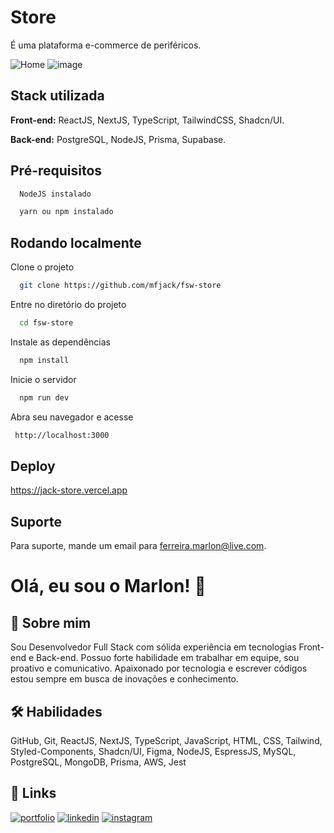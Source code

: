 # Store

É uma plataforma e-commerce de periféricos.

![Home](https://github.com/mfjack/fsw-store/assets/105893969/99db1c2f-5b09-49f7-9b84-410ddd94662b)
![image](https://github.com/mfjack/fsw-store/assets/105893969/42fe23e8-dd3c-41f5-8fb3-bec193e2fcad)

## Stack utilizada

**Front-end:** ReactJS, NextJS, TypeScript, TailwindCSS, Shadcn/UI.

**Back-end:** PostgreSQL, NodeJS, Prisma, Supabase.

## Pré-requisitos

```bash
  NodeJS instalado
```

```bash
  yarn ou npm instalado
```

## Rodando localmente

Clone o projeto

```bash
  git clone https://github.com/mfjack/fsw-store
```

Entre no diretório do projeto

```bash
  cd fsw-store
```

Instale as dependências

```bash
  npm install
```

Inicie o servidor

```bash
  npm run dev
```

Abra seu navegador e acesse

```bash
 http://localhost:3000
```

## Deploy

https://jack-store.vercel.app

## Suporte

Para suporte, mande um email para ferreira.marlon@live.com.

# Olá, eu sou o Marlon! 👋

## 🚀 Sobre mim
Sou Desenvolvedor Full Stack com sólida experiência em tecnologias Front-end e Back-end. Possuo forte habilidade em trabalhar em equipe, sou proativo e comunicativo. Apaixonado por tecnologia e escrever códigos estou sempre em busca de inovações e conhecimento.

## 🛠 Habilidades
GitHub,
Git,
ReactJS,
NextJS,
TypeScript,
JavaScript,
HTML,
CSS,
Tailwind,
Styled-Components,
Shadcn/UI,
Figma,
NodeJS,
EspressJS,
MySQL,
PostgreSQL,
MongoDB,
Prisma,
AWS,
Jest

## 🔗 Links
[![portfolio](https://img.shields.io/badge/my_portfolio-000?style=for-the-badge&logo=ko-fi&logoColor=white)](https://marlonferreira.vercel.app/)
[![linkedin](https://img.shields.io/badge/linkedin-0A66C2?style=for-the-badge&logo=linkedin&logoColor=white)](https://www.linkedin.com/in/jackvr/)
[![instagram](https://img.shields.io/badge/instagram-1DA1F2?style=for-the-badge&logo=instagram&logoColor=white)](https://www.instagram.com/vrjack_/)

